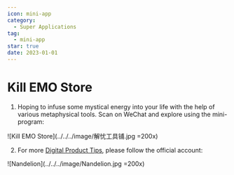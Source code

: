 ```yaml
---
icon: mini-app
category:
  - Super Applications
tag:
  - mini-app
star: true
date: 2023-01-01
---
```


# Kill EMO Store

1. Hoping to infuse some mystical energy into your life with the help of various metaphysical tools. Scan on WeChat and explore using the mini-program:

  ![Kill EMO Store](../../../image/解忧工具铺.jpg =200x)

2. For more [Digital Product Tips](https://mp.weixin.qq.com/mp/appmsgalbum?__biz=Mzg5MDg3NzYwNg==&action=getalbum&album_id=2686321010140561411#wechat_redirect), please follow the official account:

  ![Nandelion](../../../image/Nandelion.jpg =200x)
